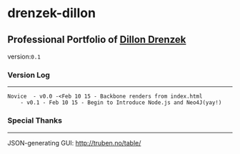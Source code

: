 # drenzek-dillon
## Professional Portfolio of [Dillon Drenzek](dillon.drenzek.com)
version:`0.1`


### Version Log
------------------
```
Novice	- v0.0 -<Feb 10 15 - Backbone renders from index.html
	- v0.1 - Feb 10 15 - Begin to Introduce Node.js and Neo4J(yay!) 
```

### Special Thanks
------------------
JSON-generating GUI: 
	http://truben.no/table/
